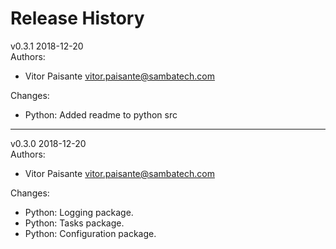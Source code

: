 # Release History

v0.3.1  2018-12-20  
Authors:

* Vitor Paisante  <vitor.paisante@sambatech.com>

Changes:

* Python: Added readme to python src

---

v0.3.0  2018-12-20  
Authors:

* Vitor Paisante  <vitor.paisante@sambatech.com>

Changes:

* Python: Logging package.
* Python: Tasks package.
* Python: Configuration package. 